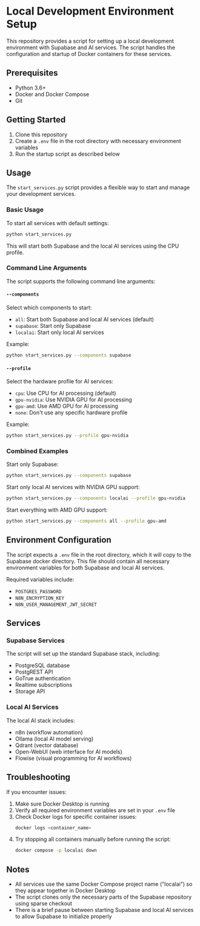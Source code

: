 # Local Development Environment Setup

This repository provides a script for setting up a local development environment with Supabase and AI services. The script handles the configuration and startup of Docker containers for these services.

## Prerequisites

- Python 3.6+
- Docker and Docker Compose
- Git

## Getting Started

1. Clone this repository
2. Create a `.env` file in the root directory with necessary environment variables
3. Run the startup script as described below

## Usage

The `start_services.py` script provides a flexible way to start and manage your development services.

### Basic Usage

To start all services with default settings:

```bash
python start_services.py
```

This will start both Supabase and the local AI services using the CPU profile.

### Command Line Arguments

The script supports the following command line arguments:

#### `--components`

Select which components to start:

- `all`: Start both Supabase and local AI services (default)
- `supabase`: Start only Supabase
- `localai`: Start only local AI services

Example:
```bash
python start_services.py --components supabase
```

#### `--profile`

Select the hardware profile for AI services:

- `cpu`: Use CPU for AI processing (default)
- `gpu-nvidia`: Use NVIDIA GPU for AI processing
- `gpu-amd`: Use AMD GPU for AI processing
- `none`: Don't use any specific hardware profile

Example:
```bash
python start_services.py --profile gpu-nvidia
```

### Combined Examples

Start only Supabase:
```bash
python start_services.py --components supabase
```

Start only local AI services with NVIDIA GPU support:
```bash
python start_services.py --components localai --profile gpu-nvidia
```

Start everything with AMD GPU support:
```bash
python start_services.py --components all --profile gpu-amd
```

## Environment Configuration

The script expects a `.env` file in the root directory, which it will copy to the Supabase docker directory. This file should contain all necessary environment variables for both Supabase and local AI services.

Required variables include:
- `POSTGRES_PASSWORD`
- `N8N_ENCRYPTION_KEY`
- `N8N_USER_MANAGEMENT_JWT_SECRET`

## Services

### Supabase Services

The script will set up the standard Supabase stack, including:
- PostgreSQL database
- PostgREST API
- GoTrue authentication
- Realtime subscriptions
- Storage API

### Local AI Services

The local AI stack includes:
- n8n (workflow automation)
- Ollama (local AI model serving)
- Qdrant (vector database)
- Open-WebUI (web interface for AI models)
- Flowise (visual programming for AI workflows)

## Troubleshooting

If you encounter issues:

1. Make sure Docker Desktop is running
2. Verify all required environment variables are set in your `.env` file
3. Check Docker logs for specific container issues:
   ```bash
   docker logs <container_name>
   ```
4. Try stopping all containers manually before running the script:
   ```bash
   docker compose -p localai down
   ```

## Notes

- All services use the same Docker Compose project name ("localai") so they appear together in Docker Desktop
- The script clones only the necessary parts of the Supabase repository using sparse checkout
- There is a brief pause between starting Supabase and local AI services to allow Supabase to initialize properly
